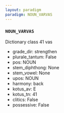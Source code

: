 ```yaml
---
layout: paradigm
paradigm: NOUN_VARVAS
---
```

### ` NOUN_VARVAS `

Dictionary class 41 vas
* grade_dir: strengthen
* plurale_tantum: False
* pos: NOUN
* stem_diphthong: None
* stem_vowel: None
* upos: NOUN
* harmony: back
* kotus_av: E
* kotus_tn: 41
* clitics: False
* possessive: False

